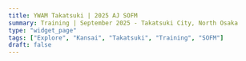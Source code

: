 ```yaml
---
title: YWAM Takatsuki | 2025 AJ SOFM
summary: Training | September 2025 - Takatsuki City, North Osaka
type: "widget_page"
tags: ["Explore", "Kansai", "Takatsuki", "Training", "SOFM"]
draft: false
---
```

